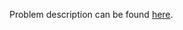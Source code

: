 Problem description can be found [here](https://www.hackerrank.com/challenges/python-loops/problem).
